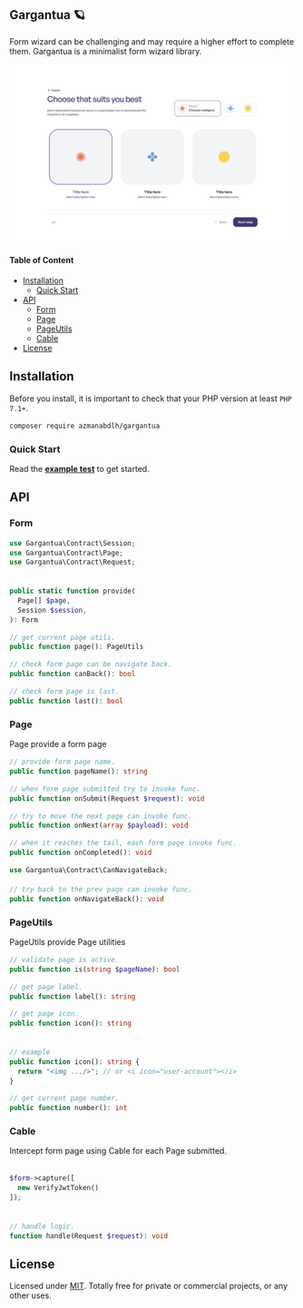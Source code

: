 
## Gargantua 🪐
Form wizard can be challenging and may require a higher effort to complete them. Gargantua is a minimalist form wizard library.

![demo](/demo.gif)

#### Table of Content
* [Installation](#installation)
  * [Quick Start](#quick-start)
* [API](#api)
  * [Form](#form)
  * [Page](#page)
  * [PageUtils](#pageutils)
  * [Cable](#cable)
* [License](#license)




## Installation
Before you install, it is important to check that your PHP version at least `PHP 7.1+`.
```bash
composer require azmanabdlh/gargantua
```
### Quick Start
Read the **[example test](https://github.com/mondediefr/docker-flarum)** to get started.

## API

### Form
```php
use Gargantua\Contract\Session;
use Gargantua\Contract\Page;
use Gargantua\Contract\Request;


public static function provide(
  Page[] $page,
  Session $session,
): Form
```

```php
// get current page utils.
public function page(): PageUtils
```

```php
// check form page can be navigate back.
public function canBack(): bool
```

```php
// check form page is last.
public function last(): bool
```


### Page
Page provide a form page

```php
// provide form page name.
public function pageName(): string
```

```php
// when form page submitted try to invoke func.
public function onSubmit(Request $request): void
```

```php
// try to move the next page can invoke func.
public function onNext(array $payload): void
```

```php
// when it reaches the tail, each form page invoke func.
public function onCompleted(): void
```

```php
use Gargantua\Contract\CanNavigateBack;

// try back to the prev page can invoke func.
public function onNavigateBack(): void
```


### PageUtils
PageUtils provide Page utilities

```php
// validate page is active.
public function is(string $pageName): bool
```

```php
// get page label.
public function label(): string
```

```php
// get page icon.
public function icon(): string


// example
public function icon(): string {
  return "<img .../>"; // or <i icon="user-account"></i>
}
```
```php
// get current page number.
public function number(): int
```


### Cable
Intercept form page using Cable for each Page submitted.

```php

$form->capture([
  new VerifyJwtToken()
]);


// handle logic.
function handle(Request $request): void
```


## License
Licensed under [MIT](http://www.opensource.org/licenses/mit-license.php). Totally free for private or commercial projects, or any other uses.